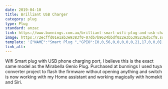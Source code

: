 ```yaml
---
date: 2019-04-10
title: Brilliant USB Charger
category: plug
type: Plug
standard: anzac
link: https://www.bunnings.com.au/brilliant-smart-wifi-plug-and-usb-charger_p0091644
image: https://2ecffd01e1ab3e9383f0-07db7b9624bbdf022e3b5395236d5cf8.ssl.cf4.rackcdn.com/Product-800x800/c5218415-c9d2-4797-be3e-617fceaa27c9.png
template: '{"NAME":"Smart Plug ","GPIO":[0,0,56,0,0,0,0,0,21,17,0,0,0],"FLAG":0,"BASE":1}' 
link_alt: 
---
```

Wifi Smart plug with USB phone charging port, I believe this is the exact same model as the Mirabella Genio Plug. Purchased at bunnings I used tuya converter project to flash the firmware without opening anything and switch is now working with my Home assistant and working magically with homekit and Siri. 
